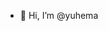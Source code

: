 - 👋 Hi, I’m @yuhema


<!---
yuhema/yuhema is a ✨ special ✨ repository because its `README.md` (this file) appears on your GitHub profile.
You can click the Preview link to take a look at your changes.
--->
